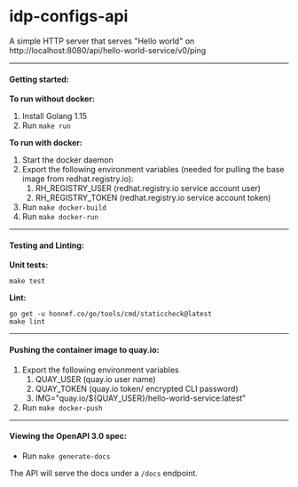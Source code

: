 # idp-configs-api

A simple HTTP server that serves "Hello world" on http://localhost:8080/api/hello-world-service/v0/ping

---
#### Getting started:
**To run without docker:**

1. Install Golang 1.15
2. Run `make run`

**To run with docker:**
1. Start the docker daemon
2. Export the following environment variables (needed for pulling the base image from redhat.registry.io):
   1. RH_REGISTRY_USER (redhat.registry.io service account user)
   2. RH_REGISTRY_TOKEN (redhat.registry.io service account token)
3. Run `make docker-build`
4. Run `make docker-run`

---

#### Testing and Linting:

**Unit tests:**
```
make test
```
**Lint:**
```
go get -u honnef.co/go/tools/cmd/staticcheck@latest
make lint
```

---
#### Pushing the container image to quay.io:

1. Export the following environment variables
   1. QUAY_USER (quay.io user name)
   2. QUAY_TOKEN (quay.io token/ encrypted CLI password)
   3. IMG="quay.io/${QUAY_USER}/hello-world-service:latest"
2. Run `make docker-push`

---
#### Viewing the OpenAPI 3.0 spec:

* Run `make generate-docs`

The API will serve the docs under a `/docs` endpoint.
